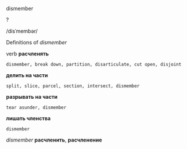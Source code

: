 dismember

?

/disˈmembər/

Definitions of _dismember_

verb
**расчленять**

    dismember, break down, partition, disarticulate, cut open, disjoint
**делить на части**

    split, slice, parcel, section, intersect, dismember
**разрывать на части**

    tear asunder, dismember
**лишать членства**

    dismember

_dismember_
**расчленить**, **расчленение**